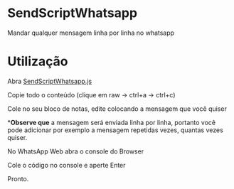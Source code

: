 # SendScriptWhatsapp
Mandar qualquer mensagem linha por linha no whatsapp


# Utilização
Abra [SendScriptWhatsapp.js](https://github.com/batistavictor22/SendScriptWhatsapp/blob/main/SendScriptWhatsapp.js)

Copie todo o conteúdo (clique em raw -> ctrl+a -> ctrl+c)

Cole no seu bloco de notas, edite colocando a mensagem que você quiser

 ***Observe que** a mensagem será enviada linha por linha, portanto você pode adicionar por exemplo a mensagem repetidas vezes, quantas vezes quiser.

No WhatsApp Web abra o console do Browser

Cole o código no console e aperte Enter

Pronto.
